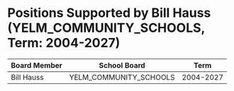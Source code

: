 # Positions Supported by Bill Hauss (YELM_COMMUNITY_SCHOOLS, Term: 2004-2027)

| Board Member | School Board | Term |
|--------------|--------------|------|
| Bill Hauss | YELM_COMMUNITY_SCHOOLS | 2004-2027 |

